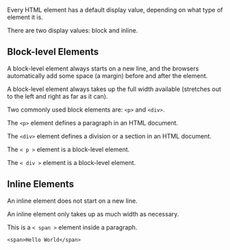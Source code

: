 Every HTML element has a default display value, depending on what type of element it is.

There are two display values: block and inline.


## Block-level Elements

A block-level element always starts on a new line, and the browsers automatically add some space (a margin) before and after the element.

A block-level element always takes up the full width available (stretches out to the left and right as far as it can).

Two commonly used block elements are: `<p>` and `<div>`.

The `<p>` element defines a paragraph in an HTML document.

The `<div>` element defines a division or a section in an HTML document.

The `< p >` element is a block-level element.

The `< div >` element is a block-level element.


## Inline Elements

An inline element does not start on a new line.

An inline element only takes up as much width as necessary.

This is a `< span >` element inside a paragraph.

```
<span>Hello World</span>
```